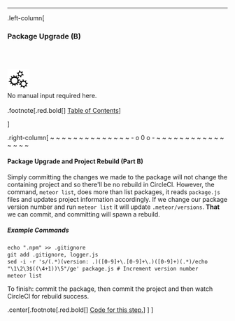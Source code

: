---
.left-column[
  ### Package Upgrade (B)
  <br /><br /><div class="input_type_indicator"><img src="./fragments/loader.gif" /><br />No manual input required here.</div><br />
.footnote[.red.bold[] [Table of Contents](./)] 
<!-- H -->]
.right-column[
~ ~ ~ ~ ~ ~ ~ ~ ~ ~ ~ ~ ~ ~ - o 0 o - ~ ~ ~ ~ ~ ~ ~ ~ ~ ~ ~ ~ ~ ~ ~ ~

#### Package Upgrade and Project Rebuild (Part B)

Simply committing the changes we made to the package will not change the containing project and so there'll be no rebuild in CircleCI.  However, the command, ```meteor list```, does more than list packages, it reads ```package.js``` files and updates project information accordingly. If we change our package version number and run ```meteor list``` it will update ```.meteor/versions```.  **That** we can commit, and committing will spawn a rebuild.
##### Example Commands
```terminal
echo ".npm" >> .gitignore
git add .gitignore, logger.js
sed -i -r 's/(.*)(version: .)([0-9]+\.[0-9]+\.)([0-9]+)(.*)/echo "\1\2\3$((\4+1))\5"/ge' package.js # Increment version number
meteor list
```
To finish: commit the package, then commit the project and then watch CircleCI for rebuild success.

<!-- Code for this begins at line #98 -->
<!-- B -->
.center[.footnote[.red.bold[] <a href="https://github.com/martinhbramwell/Meteor-CI-Tutorial/blob/master/Part07_ProductionLogging.sh#L98" target="_blank">Code for this step.</a>] ]
]
